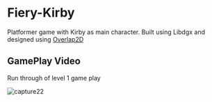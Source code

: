 # Fiery-Kirby
Platformer game with Kirby as main character. Built using Libdgx and designed using [Overlap2D](http://overlap2d.com/)



## GamePlay Video
Run through of level 1 game play

![capture22](https://cloud.githubusercontent.com/assets/12980868/18617141/faade444-7d96-11e6-84fe-885318724712.gif)

